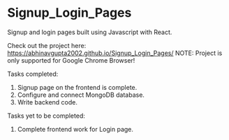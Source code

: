 # Signup_Login_Pages
Signup and login pages built using Javascript with React.

Check out the project here: https://abhinavgupta2002.github.io/Signup_Login_Pages/
NOTE: Project is only supported for Google Chrome Browser!


Tasks completed:

1. Signup page on the frontend is complete.
2. Configure and connect MongoDB database.
3. Write backend code.

Tasks yet to be completed:

1. Complete frontend work for Login page.
